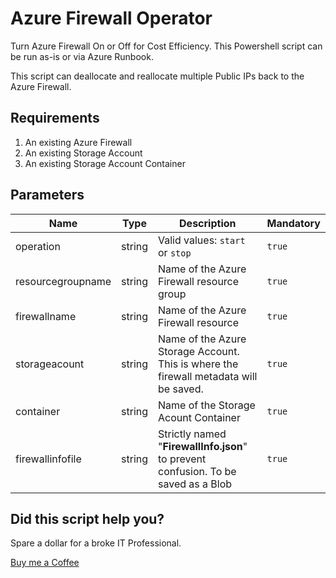 # Azure Firewall Operator

Turn Azure Firewall On or Off for Cost Efficiency.
This Powershell script can be run as-is or via Azure Runbook.

This script can deallocate and reallocate multiple Public IPs back to the Azure Firewall.

## Requirements

1. An existing Azure Firewall
1. An existing Storage Account
1. An existing Storage Account Container

## Parameters

|Name|Type|Description|Mandatory|
|--|--|--|--|
|operation|string|Valid values: `start` or `stop`|`true`|
|resourcegroupname|string|Name of the Azure Firewall resource group|`true`|
|firewallname|string|Name of the Azure Firewall resource|`true`|
|storageacount|string|Name of the Azure Storage Account. This is where the firewall metadata will be saved.|`true`|
|container|string|Name of the Storage Acount Container|`true`|
|firewallinfofile|string|Strictly named "**FirewallInfo.json**" to prevent confusion. To be saved as a Blob|`true`|

## Did this script help you?

Spare a dollar for a broke IT Professional.

[Buy me a Coffee](https://www.buymeacoffee.com/jcbagtas)
